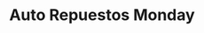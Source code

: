 ---
title: "Auto Repuestos Monday"
url: /presidente-franco/auto-repuestos-monday/
shop: Autowerkstatt
---